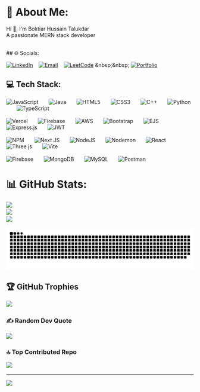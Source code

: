 # 💫 About Me:

Hi 👋, I'm Boktiar Hussain Talukdar<br>
A passionate MERN stack developer<br>

<br>
## 🌐 Socials:

[![LinkedIn](https://img.shields.io/badge/LinkedIn-%230077B5.svg?logo=linkedin&logoColor=white)](https://linkedin.com/in/www.linkedin.com/in/boktiar-hussain-58766a254) &nbsp;&nbsp;
[![Email](https://img.shields.io/badge/Email-D14836?logo=gmail&logoColor=white)](mailto:boktiaroff01@gmail.com) &nbsp;&nbsp;
[![LeetCode](https://img.shields.io/badge/LeetCode-FFA116?style=for-the-badge&logo=leetcode&logoColor=black)](<[https://leetcode.com/your_username](https://leetcode.com/u/Boktiar/)>) &nbsp;&nbsp;
[![Portfolio](https://img.shields.io/badge/Portfolio-%20?style=for-the-badge&logoUrl=https://github.com/BHSajuu/Portfolio/blob/main/client/public/assets/profile_image.jpeg?raw=true&logoWidth=30)](<[https://yourportfolio.com](https://portfolio055.vercel.app/)>)

## 💻 Tech Stack:

![JavaScript](https://img.shields.io/badge/javascript-%23323330.svg?style=for-the-badge&logo=javascript&logoColor=%23F7DF1E)&nbsp;&nbsp;&nbsp;&nbsp;&nbsp;&nbsp;&nbsp;![Java](https://img.shields.io/badge/java-%23ED8B00.svg?style=for-the-badge&logo=openjdk&logoColor=white)&nbsp;&nbsp;&nbsp;&nbsp;&nbsp;&nbsp;&nbsp;![HTML5](https://img.shields.io/badge/html5-%23E34F26.svg?style=for-the-badge&logo=html5&logoColor=white)&nbsp;&nbsp;&nbsp;&nbsp;&nbsp;&nbsp;&nbsp;![CSS3](https://img.shields.io/badge/css3-%231572B6.svg?style=for-the-badge&logo=css3&logoColor=white)&nbsp;&nbsp;&nbsp;&nbsp;&nbsp;&nbsp;&nbsp;![C++](https://img.shields.io/badge/c++-%2300599C.svg?style=for-the-badge&logo=c%2B%2B&logoColor=white)&nbsp;&nbsp;&nbsp;&nbsp;&nbsp;&nbsp;&nbsp;![Python](https://img.shields.io/badge/python-3670A0?style=for-the-badge&logo=python&logoColor=ffdd54)&nbsp;&nbsp;&nbsp;&nbsp;&nbsp;&nbsp;&nbsp;![TypeScript](https://img.shields.io/badge/typescript-%23007ACC.svg?style=for-the-badge&logo=typescript&logoColor=white)
<br><br>
![Vercel](https://img.shields.io/badge/vercel-%23000000.svg?style=for-the-badge&logo=vercel&logoColor=white)&nbsp;&nbsp;&nbsp;&nbsp;&nbsp;&nbsp;&nbsp;![Firebase](https://img.shields.io/badge/firebase-%23039BE5.svg?style=for-the-badge&logo=firebase)&nbsp;&nbsp;&nbsp;&nbsp;&nbsp;&nbsp;&nbsp;![AWS](https://img.shields.io/badge/AWS-%23FF9900.svg?style=for-the-badge&logo=amazon-aws&logoColor=white)&nbsp;&nbsp;&nbsp;&nbsp;&nbsp;&nbsp;&nbsp;![Bootstrap](https://img.shields.io/badge/bootstrap-%238511FA.svg?style=for-the-badge&logo=bootstrap&logoColor=white)&nbsp;&nbsp;&nbsp;&nbsp;&nbsp;&nbsp;&nbsp;![EJS](https://img.shields.io/badge/ejs-%23B4CA65.svg?style=for-the-badge&logo=ejs&logoColor=black)&nbsp;&nbsp;&nbsp;&nbsp;&nbsp;&nbsp;&nbsp;![Express.js](https://img.shields.io/badge/express.js-%23404d59.svg?style=for-the-badge&logo=express&logoColor=%2361DAFB)&nbsp;&nbsp;&nbsp;&nbsp;&nbsp;&nbsp;&nbsp;![JWT](https://img.shields.io/badge/JWT-black?style=for-the-badge&logo=JSON%20web%20tokens)
<br><br>
![NPM](https://img.shields.io/badge/NPM-%23CB3837.svg?style=for-the-badge&logo=npm&logoColor=white)&nbsp;&nbsp;&nbsp;&nbsp;&nbsp;&nbsp;&nbsp;![Next JS](https://img.shields.io/badge/Next-black?style=for-the-badge&logo=next.js&logoColor=white)&nbsp;&nbsp;&nbsp;&nbsp;&nbsp;&nbsp;&nbsp;![NodeJS](https://img.shields.io/badge/node.js-6DA55F?style=for-the-badge&logo=node.js&logoColor=white)&nbsp;&nbsp;&nbsp;&nbsp;&nbsp;&nbsp;&nbsp;![Nodemon](https://img.shields.io/badge/NODEMON-%23323330.svg?style=for-the-badge&logo=nodemon&logoColor=%BBDEAD)&nbsp;&nbsp;&nbsp;&nbsp;&nbsp;&nbsp;&nbsp;![React](https://img.shields.io/badge/react-%2320232a.svg?style=for-the-badge&logo=react&logoColor=%2361DAFB)&nbsp;&nbsp;&nbsp;&nbsp;&nbsp;&nbsp;&nbsp;![Three js](https://img.shields.io/badge/threejs-black?style=for-the-badge&logo=three.js&logoColor=white)&nbsp;&nbsp;&nbsp;&nbsp;&nbsp;&nbsp;&nbsp;![Vite](https://img.shields.io/badge/vite-%23646CFF.svg?style=for-the-badge&logo=vite&logoColor=white)
<br><br>
![Firebase](https://img.shields.io/badge/firebase-a08021?style=for-the-badge&logo=firebase&logoColor=ffcd34)&nbsp;&nbsp;&nbsp;&nbsp;&nbsp;&nbsp;&nbsp;![MongoDB](https://img.shields.io/badge/MongoDB-%234ea94b.svg?style=for-the-badge&logo=mongodb&logoColor=white)&nbsp;&nbsp;&nbsp;&nbsp;&nbsp;&nbsp;&nbsp;![MySQL](https://img.shields.io/badge/mysql-4479A1.svg?style=for-the-badge&logo=mysql&logoColor=white)&nbsp;&nbsp;&nbsp;&nbsp;&nbsp;&nbsp;&nbsp;![Postman](https://img.shields.io/badge/Postman-FF6C37?style=for-the-badge&logo=postman&logoColor=white)

# 📊 GitHub Stats:

![](https://github-readme-stats.vercel.app/api?username=BHSajuu&theme=dark&hide_border=true&include_all_commits=false&count_private=false)<br/>
![](https://nirzak-streak-stats.vercel.app/?user=BHSajuu&theme=dark&hide_border=true)<br/>
![](https://github-readme-stats.vercel.app/api/top-langs/?username=BHSajuu&theme=dark&hide_border=true&include_all_commits=false&count_private=false&layout=compact)

<picture>
  <source media="(prefers-color-scheme: dark)" srcset="https://raw.githubusercontent.com/BHSajuu/BHSajuu/output/github-snake-dark.svg" />
  <source media="(prefers-color-scheme: light)" srcset="https://raw.githubusercontent.com/BHSajuu/BHSajuu/output/github-snake.svg" />
  <img alt="github-snake" src="https://raw.githubusercontent.com/BHSajuu/BHSajuu/output/github-snake.svg" />
</picture>

## 🏆 GitHub Trophies

![](https://github-profile-trophy.vercel.app/?username=BHSajuu&theme=radical&no-frame=true&no-bg=false&margin-w=4)

### ✍️ Random Dev Quote

![](https://quotes-github-readme.vercel.app/api?type=horizontal&theme=radical)

### 🔝 Top Contributed Repo

![](https://github-contributor-stats.vercel.app/api?username=BHSajuu&limit=5&theme=dark&combine_all_yearly_contributions=true)

---

[![](https://visitcount.itsvg.in/api?id=BHSajuu&icon=0&color=0)](https://visitcount.itsvg.in)

<!-- Proudly created with GPRM ( https://gprm.itsvg.in ) -->
